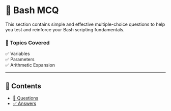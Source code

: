 # 🧠 Bash MCQ

This section contains simple and effective multiple-choice questions to help you test and reinforce your Bash scripting fundamentals.

### 🧩 Topics Covered

✅ Variables  
✅ Parameters  
✅ Arithmetic Expansion  

---

## 📂 Contents

- [📝 Questions](./questions.md)  
- [✅ Answers](./solutions.md)

